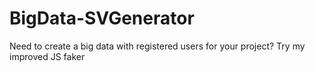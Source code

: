 # BigData-SVGenerator
Need to create a big data with registered users for your project? Try my improved JS faker
